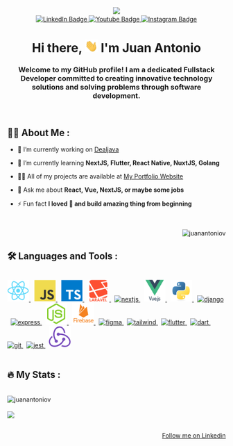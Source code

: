 <div id="header" align="center">
  <img src="https://media.giphy.com/media/M9gbBd9nbDrOTu1Mqx/giphy.gif" width="100"/><div id="badges">
  <div id="badges">
    <a href="https://www.linkedin.com/in/juan-antonio-vivaldy-saragih-b54b93237">
      <img src="https://img.shields.io/badge/LinkedIn-blue?style=for-the-badge&logo=linkedin&logoColor=white" alt="LinkedIn Badge"/>
    </a>
    <a href="https://www.youtube.com/channel/UClznfc4g-N9y31OEhtk-lOg">
      <img src="https://img.shields.io/badge/YouTube-red?style=for-the-badge&logo=youtube&logoColor=white" alt="Youtube Badge"/>
    </a>
    <a href="https://www.instagram.com/juanantoniov_">
      <img src="https://img.shields.io/badge/Instagram-blue?style=for-the-badge&logo=instagram&logoColor=white" alt="Instagram Badge"/>
    </a>
  </div>
</div>
<h1 align="center">Hi there, <img src="https://github.com/ABSphreak/ABSphreak/blob/master/gifs/Hi.gif" width="30"> I'm Juan Antonio</h1>
<h3 align="center">Welcome to my GitHub profile! I am a dedicated Fullstack Developer committed to creating innovative technology solutions and solving problems through software development.</h3>
<br/>
<!-- <p align="center"> <a href="https://github.com/ryo-ma/github-profile-trophy"><img src="https://github-profile-trophy.vercel.app/?username=juanantoniov&margin-h=20&margin-w=20&theme=dracula&row=1" alt="juanantoniov" /></a> </p> -->

<!-- <br/> -->
  
<div align="left">
  
  ## :woman_technologist: About Me :
  
  
  - 🔭 I’m currently working on [Dealjava](https://dealjava.com)
  
  - 🌱 I’m currently learning **NextJS, Flutter, React Native, NuxtJS, Golang**
  
  - 👨‍💻 All of my projects are available at [My Portfolio Website](https://juanantoniovivaldy.vercel.app)
  
  - 💬 Ask me about **React, Vue, NextJS, or maybe some jobs**
  
  - ⚡ Fun fact **I loved 🥛 and build amazing thing from beginning**

<br/>
<p align="right"> <img src="https://komarev.com/ghpvc/?username=juanantoniov&label=Profile%20views&color=yellow&style=for-the-badge" alt="juanantoniov" /> </p>
  
  ## :hammer_and_wrench: Languages and Tools :

  <br/>

  <a href="https://reactjs.org/" target="_blank" rel="noreferrer">
    <img src="https://raw.githubusercontent.com/devicons/devicon/1119b9f84c0290e0f0b38982099a2bd027a48bf1/icons/react/react-original.svg" alt="react" width="50" height="50"/>
  </a>
  &nbsp;
  <a href="https://developer.mozilla.org/en-US/docs/Web/JavaScript" target="_blank" rel="noreferrer">
    <img src="https://raw.githubusercontent.com/devicons/devicon/master/icons/javascript/javascript-original.svg" alt="javascript" width="50" height="50"/>
  </a>
  &nbsp;
  <a href="https://www.typescriptlang.org/" target="_blank" rel="noreferrer">
    <img src="https://raw.githubusercontent.com/devicons/devicon/master/icons/typescript/typescript-original.svg" alt="typescript" width="50" height="50"/>
  </a>
  &nbsp;
  <a href="https://laravel.com/" target="_blank" rel="noreferrer">
    <img src="https://raw.githubusercontent.com/devicons/devicon/master/icons/laravel/laravel-plain-wordmark.svg" alt="laravel" width="50" height="50"/>
  </a>
  &nbsp;
  <a href="https://nextjs.org/" target="_blank" rel="noreferrer">
    <img src="https://github.com/CyrisXD/CyrisXD/raw/master/assets/NextJS.png" alt="nextjs" width="50" height="50"/>
  </a>
  &nbsp;
  <a href="https://vuejs.org/" target="_blank" rel="noreferrer">
    <img src="https://raw.githubusercontent.com/devicons/devicon/master/icons/vuejs/vuejs-original-wordmark.svg" alt="vuejs" width="50" height="50"/>
  </a>
  &nbsp;
  <a href="https://www.python.org" target="_blank" rel="noreferrer">
    <img src="https://raw.githubusercontent.com/devicons/devicon/master/icons/python/python-original.svg" alt="python" width="50" height="50"/>
  </a>
  &nbsp;
  <a href="https://www.djangoproject.com/" target="_blank" rel="noreferrer">
    <img src="https://cdn.worldvectorlogo.com/logos/django.svg" alt="django" width="50" height="50"/>
  </a>
  &nbsp;
  <a href="https://expressjs.com" target="_blank" rel="noreferrer">
    <img src="https://github.com/CyrisXD/CyrisXD/raw/master/assets/ExpressJS.png" alt="express" width="50" height="50"/>
  </a>
  &nbsp;
  <a href="https://nodejs.org" target="_blank" rel="noreferrer">
    <img src="https://raw.githubusercontent.com/devicons/devicon/1119b9f84c0290e0f0b38982099a2bd027a48bf1/icons/nodejs/nodejs-plain.svg" alt="nodejs" width="50" height="50"/>
  </a>
  &nbsp;
  <a href="https://firebase.google.com/" target="_blank" rel="noreferrer">
    <img src="https://raw.githubusercontent.com/devicons/devicon/1119b9f84c0290e0f0b38982099a2bd027a48bf1/icons/firebase/firebase-plain-wordmark.svg" alt="firebase" width="50" height="50"/>
  </a>
  &nbsp;
  <a href="https://www.figma.com/" target="_blank" rel="noreferrer">
    <img src="https://www.vectorlogo.zone/logos/figma/figma-icon.svg" alt="figma" width="50" height="50"/>
  </a>
  &nbsp;
  <a href="https://tailwindcss.com/" target="_blank" rel="noreferrer">
    <img src="https://www.vectorlogo.zone/logos/tailwindcss/tailwindcss-icon.svg" alt="tailwind" width="50" height="50"/>
  </a>
  &nbsp;
  <a href="https://flutter.dev" target="_blank" rel="noreferrer">
    <img src="https://www.vectorlogo.zone/logos/flutterio/flutterio-icon.svg" alt="flutter" width="50" height="50"/>
  </a>
  &nbsp;
  <a href="https://dart.dev" target="_blank" rel="noreferrer">
    <img src="https://www.vectorlogo.zone/logos/dartlang/dartlang-icon.svg" alt="dart" width="50" height="50"/>
  </a>
  &nbsp;
  <a href="https://git-scm.com/" target="_blank" rel="noreferrer">
    <img src="https://www.vectorlogo.zone/logos/git-scm/git-scm-icon.svg" alt="git" width="50" height="50"/>
  </a>
  &nbsp;
  <a href="https://jestjs.io" target="_blank" rel="noreferrer">
    <img src="https://www.vectorlogo.zone/logos/jestjsio/jestjsio-icon.svg" alt="jest" width="50" height="50"/>
  </a>
  &nbsp;
  <a href="https://redux.js.org" target="_blank" rel="noreferrer">
    <img src="https://raw.githubusercontent.com/devicons/devicon/master/icons/redux/redux-original.svg" alt="redux" width="50" height="50"/>
  </a>
  
  <br/>
  <br/>
  
  ## :fire: My Stats :
  
  <br/>
  
  <div align="left">
    <img align="center" src="https://streak-stats.demolab.com/?user=JuanAntonioV&theme=dark&mode=weekly" alt="juanantoniov" />
  </div>
  
  <br/>
  
  <div align="left">
    <img align="center" height="190px" src="https://github-readme-stats.vercel.app/api/top-langs/?username=juanantoniov&hide=html,css&theme=radical&layout=compact" />
  </div>
  <br/>
</div>

  <a rel="me" href="https://www.linkedin.com/in/juan-antonio-vivaldy-saragih-b54b93237">
    <p align="right" >Follow me on Linkedin</p>
  </a>
